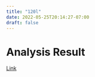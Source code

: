 ```yaml
---
title: "120l"
date: 2022-05-25T20:14:27-07:00
draft: false
---
```


# Analysis Result
[Link](https://greasycat.github.io/html/analysis.html)

